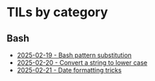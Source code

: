 # TILs by category

## Bash
* [2025-02-19 - Bash pattern substitution](bash_pattern_substitution.md)
* [2025-02-20 - Convert a string to lower case](convert_a_string_to_lower_case.md)
* [2025-02-21 - Date formatting tricks](date_formatting_tricks.md)

